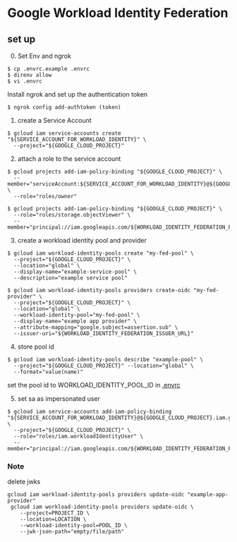 # Google Workload Identity Federation

## set up

0. Set Env and ngrok

``` shell
$ cp .envrc.example .envrc
$ direnv allow
$ vi .envrc
```

Install ngrok and set up the authentication token

``` shell
$ ngrok config add-authtoken (token)
```

1. create a Service Account

``` shell
$ gcloud iam service-accounts create "${SERVICE_ACCOUNT_FOR_WORKLOAD_IDENTITY}" \
  --project="${GOOGLE_CLOUD_PROJECT}"
```

2. attach a role to the service account
``` shell
$ gcloud projects add-iam-policy-binding "${GOOGLE_CLOUD_PROJECT}" \
  --member="serviceAccount:${SERVICE_ACCOUNT_FOR_WORKLOAD_IDENTITY}@${GOOGLE_CLOUD_PROJECT}.iam.gserviceaccount.com" \
  --role="roles/owner"

$ gcloud projects add-iam-policy-binding "${GOOGLE_CLOUD_PROJECT}" \
  --role="roles/storage.objectViewer" \
  --member="principal://iam.googleapis.com/${WORKLOAD_IDENTITY_FEDERATION_POOL_ID}/subject/${SERVICE_ACCOUNT_FOR_WORKLOAD_IDENTITY}@${GOOGLE_CLOUD_PROJECT}.iam.gserviceaccount.com"
```

3. create a workload identity pool and provider

``` shell
$ gcloud iam workload-identity-pools create "my-fed-pool" \
  --project="${GOOGLE_CLOUD_PROJECT}" \
  --location="global" \
  --display-name="example-service-pool" \
  --description="example service pool"

$ gcloud iam workload-identity-pools providers create-oidc "my-fed-provider" \
  --project="${GOOGLE_CLOUD_PROJECT}" \
  --location="global" \
  --workload-identity-pool="my-fed-pool" \
  --display-name="example app provider" \
  --attribute-mapping="google.subject=assertion.sub" \
  --issuer-uri="${WORKLOAD_IDENTITY_FEDERATION_ISSUER_URL}"
```

4. store pool id

``` shell
$ gcloud iam workload-identity-pools describe "example-pool" \
  --project="${GOOGLE_CLOUD_PROJECT}" --location="global" \
  --format="value(name)"
```

set the pool id to WORKLOAD_IDENTITY_POOL_ID in [.envrc](.envrc)

5. set sa as impersonated user

``` shell
$ gcloud iam service-accounts add-iam-policy-binding "${SERVICE_ACCOUNT_FOR_WORKLOAD_IDENTITY}@${GOOGLE_CLOUD_PROJECT}.iam.gserviceaccount.com" \
  --project="${GOOGLE_CLOUD_PROJECT}" \
  --role="roles/iam.workloadIdentityUser" \
  --member="principal://iam.googleapis.com/${WORKLOAD_IDENTITY_FEDERATION_POOL_ID}/subject/${SERVICE_ACCOUNT_FOR_WORKLOAD_IDENTITY}@${GOOGLE_CLOUD_PROJECT}.iam.gserviceaccount.com"
```

### Note
delete jwks

``` shell
gcloud iam workload-identity-pools providers update-oidc "example-app-provider"
 gcloud iam workload-identity-pools providers update-oidc \
    --project=PROJECT_ID \
    --location=LOCATION \
    --workload-identity-pool=POOL_ID \
    --jwk-json-path="empty/file/path"
```
